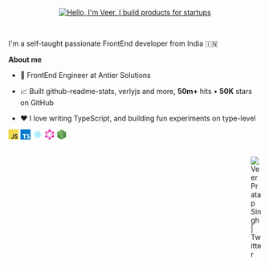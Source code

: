 <p align="center"><a href="https://anuraghazra.github.io"><img width="80%" alt="Hello, I'm Veer. I build products for startups" /></a></p>

<br />

I'm a self-taught passionate FrontEnd developer from India 🇮🇳

**About me**

- 💼 FrontEnd Engineer at Antier Solutions

- 📈 Built github-readme-stats, verlyjs and more, **50m+** hits • **50K** stars on GitHub

- ❤️ I love writing TypeScript, and building fun experiments on type-level


<code><img height="20" alt="javascript" src="https://raw.githubusercontent.com/github/explore/80688e429a7d4ef2fca1e82350fe8e3517d3494d/topics/javascript/javascript.png"></code>
<code><img height="20" alt="typescript" src="https://raw.githubusercontent.com/github/explore/80688e429a7d4ef2fca1e82350fe8e3517d3494d/topics/typescript/typescript.png"></code>
<code><img height="20" alt="react" src="https://raw.githubusercontent.com/github/explore/80688e429a7d4ef2fca1e82350fe8e3517d3494d/topics/react/react.png"></code>
<code><img height="20" alt="graphql" src="https://raw.githubusercontent.com/github/explore/5c058a388828bb5fde0bcafd4bc867b5bb3f26f3/topics/graphql/graphql.png"></code>
<code><img height="20" alt="nodejs" src="https://raw.githubusercontent.com/github/explore/80688e429a7d4ef2fca1e82350fe8e3517d3494d/topics/nodejs/nodejs.png"></code>    


<br />

<a href="https://twitter.com/theveer5">
  <img align="right" alt="Veer Pratap Singh | Twitter" width="21px" src="https://raw.githubusercontent.com/anuraghazra/anuraghazra/master/assets/twitter.svg" />
</a>
